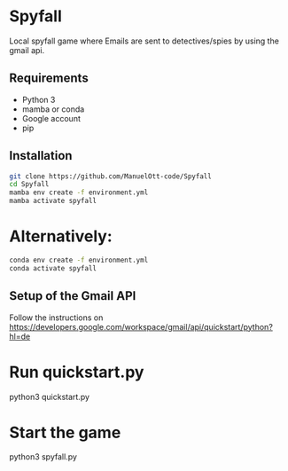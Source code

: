 # Spyfall

Local spyfall game where Emails are sent to detectives/spies by using the gmail api.

## Requirements
- Python 3
- mamba or conda
- Google account
- pip

## Installation
```bash
git clone https://github.com/ManuelOtt-code/Spyfall
cd Spyfall
mamba env create -f environment.yml
mamba activate spyfall
```
# Alternatively:
```bash
conda env create -f environment.yml
conda activate spyfall
```

## Setup of the Gmail API
Follow the instructions on https://developers.google.com/workspace/gmail/api/quickstart/python?hl=de 

# Run quickstart.py
python3 quickstart.py
# Start the game
python3 spyfall.py



